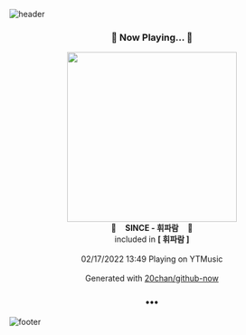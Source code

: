 ![header](https://capsule-render.vercel.app/api?type=wave&height=170&section=header&text=Hi.%20I'm%20SHIFT&fontColor=090707&fontAlignX=45&fontAlignY=65&fontSize=100)

<h3 align="center">🎵 Now Playing... 🎵</h3>
<p align="center">
  <a href="https://music.youtube.com/watch?v=TdXB_mBNo_4">
    <img width="300" src="https://lh3.googleusercontent.com/Ao1UBDJZMZgqyItHQk0lFIHOIknVIeq7LT7V6Yp-qzvsQ5E8GGw9PM5rr2umfHGmVAy3ldvPSDsKthag">
  </a>
  <br>
  🎵&nbsp&nbsp&nbsp <b>SINCE - 휘파람</b> &nbsp&nbsp&nbsp🎵
  <br>
  included in <b>[ 휘파람 ]</b>
  
  <br />
  <br />
  02/17/2022 13:49 Playing on YTMusic
  <br />
  <br />
  Generated with <a href="https://github.com/20chan/github-now">20chan/github-now</a>
</p>

<h3 align="center">•••</h3>

![footer](https://capsule-render.vercel.app/api?type=wave&height=150&section=footer)
